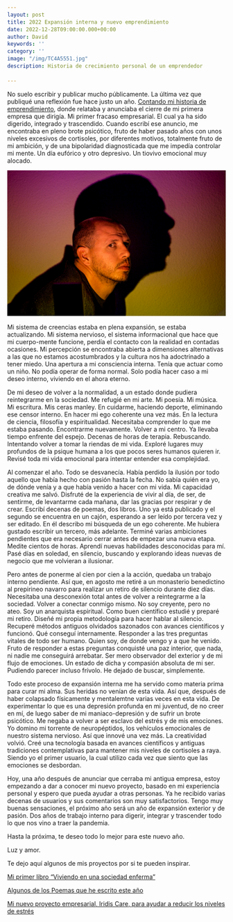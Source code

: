```yaml
---
layout: post
title: 2022 Expansión interna y nuevo emprendimiento
date: 2022-12-28T09:00:00.000+00:00
author: David
keywords: ''
category: ''
image: "/img/TC4A5551.jpg"
description: Historia de crecimiento personal de un emprendedor

---
```


No suelo escribir y publicar mucho públicamente. La última vez que publiqué una reflexión fue hace justo un año. [Contando mi historia de emprendimiento](https://dmartincc.com/mi-historia-de-emprendiemiento/), donde relataba y anunciaba el cierre de mi primera empresa que dirigía. Mi primer fracaso empresarial. El cual ya ha sido digerido, integrado y trascendido. Cuando escribí ese anuncio, me encontraba en pleno brote psicótico, fruto de haber pasado años con unos niveles excesivos de cortisoles, por diferentes motivos, totalmente fruto de mi ambición, y de una bipolaridad diagnosticada que me impedía controlar mi mente. Un día eufórico y otro depresivo. Un tiovivo emocional muy alocado.

![David Martín-Corral Calvo](/img/TC4A5551.jpg)

Mi sistema de creencias estaba en plena expansión, se estaba actualizando. Mi sistema nervioso, el sistema informacional que hace que mi cuerpo-mente funcione, perdía el contacto con la realidad en contadas ocasiones. Mi percepción se encontraba abierta a dimensiones alternativas a las que no estamos acostumbrados y la cultura nos ha adoctrinado a tener miedo. Una apertura a mi consciencia interna. Tenía que actuar como un niño. No podía operar de forma normal. Solo podía hacer caso a mi deseo interno, viviendo en el ahora eterno.

De mi deseo de volver a la normalidad, a un estado donde pudiera reintegrarme en la sociedad. Me refugié en mi arte. Mi poesía. Mi música. Mi escritura. Mis ceras manley. En cuidarme, haciendo deporte, eliminando ese censor interno. En hacer mi ego coherente una vez más. En la lectura de ciencia, filosofía y espiritualidad. Necesitaba comprender lo que me estaba pasando. Encontrarme nuevamente. Volver a mi centro. Ya llevaba tiempo enfrente del espejo. Decenas de horas de terapia. Rebuscando. Intentando volver a tomar la riendas de mi vida. Exploré lugares muy profundos de la psique humana a los que pocos seres humanos quieren ir. Revisé toda mi vida emocional para intentar entender esa complejidad. 

Al comenzar el año. Todo se desvanecía. Había perdido la ilusión por todo aquello que había hecho con pasión hasta la fecha. No sabía quién era yo, de dónde venía y a que había venido a hacer con mi vida. Mi capacidad creativa me salvó. Disfruté de la experiencia de vivir al día, de ser, de sentirme, de levantarme cada mañana, dar las gracias por respirar y de crear. Escribí decenas de poemas, dos libros. Uno ya está publicado y el segundo se encuentra en un cajón, esperando a ser leído por tercera vez y ser editado. En él describo mi búsqueda de un ego coherente. Me hubiera gustado escribir un tercero, más adelante. Terminé varias ambiciones pendientes que era necesario cerrar antes de empezar una nueva etapa. Medite cientos de horas. Aprendí nuevas habilidades desconocidas para mí. Pasé días en soledad, en silencio, buscando y explorando ideas nuevas de negocio que me volvieran a ilusionar. 

Pero antes de ponerme al cien por cien a la acción, quedaba un trabajo interno pendiente. Así que, en agosto me retiré a un monasterio benedictino al prepirineo navarro para realizar un retiro de silencio durante diez días. Necesitaba una desconexión total antes de volver a reintegrarme a la sociedad. Volver a conectar conmigo mismo. No soy creyente, pero no ateo. Soy un anarquista espiritual. Como buen científico estudié y preparé mi retiro. Diseñé mi propia metodología para hacer hablar al silencio. Recuperé métodos antiguos olvidados sazonados con avances científicos y funcionó. Qué conseguí internamente. Responder a las tres preguntas vitales de todo ser humano. Quien soy, de donde vengo y a que he venido. Fruto de responder a estas preguntas conquisté una paz interior, que nada, ni nadie me conseguirá arrebatar. Ser mero observador del exterior y de mi flujo de emociones. Un estado de dicha y compasión absoluta de mi ser. Pudiendo parecer incluso frívolo. 
He dejado de buscar, simplemente. 

Todo este proceso de expansión interna me ha servido como materia prima para curar mi alma. Sus heridas no venían de esta vida. Así que, después de haber colapsado físicamente y mentalemtne varias veces en esta vida. De experimentar lo que es una depresión profunda en mi juventud, de no creer en mí, de luego saber de mi maniaco-depresión y de sufrir un brote psicótico. Me negaba a volver a ser esclavo del estrés y de mis emociones. Yo domino mi torrente de neuropéptidos, los vehículos emocionales de nuestro sistema nervioso. Así que innové una vez más. La creatividad volvió. Creé una tecnología basada en avances científicos y antiguas tradiciones contemplativas para mantener mis niveles de cortisoles a raya. Siendo yo el primer usuario, la cual utilizo cada vez que siento que las emociones se desbordan. 

Hoy, una año después de anunciar que cerraba mi antigua empresa, estoy empezando a dar a conocer mi nuevo proyecto, basado en mi experiencia personal y espero que pueda ayudar a otras personas. Ya he recibido varias decenas de usuarios y sus comentarios son muy satisfactorios. Tengo muy buenas sensaciones, el próximo año será un año de expansión exterior y de pasión. Dos años de trabajo interno para digerir, integrar y trascender todo lo que nos vino a traer la pandemia. 

Hasta la próxima, te deseo todo lo mejor para este nuevo año. 

Luz y amor.

Te dejo aquí algunos de mis proyectos por si te pueden inspirar.

[Mi primer libro “Viviendo en una sociedad enferma”](https://libros.com/comprar/covid-19-viviendo-en-una-sociedad-enferma/)

[Algunos de los Poemas que he escrito este año](https://poemas.io/)

[Mi nuevo proyecto empresarial, Iridis Care, para ayudar a reducir los niveles de estrés](http://iridis.care/)
